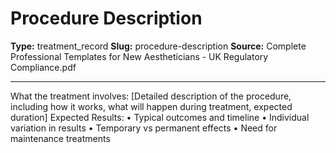 # Procedure Description

**Type:** treatment_record
**Slug:** procedure-description
**Source:** Complete Professional Templates for New Aestheticians - UK Regulatory Compliance.pdf

---

What the treatment involves: [Detailed description of the procedure, including how it works, what will
happen during treatment, expected duration]
Expected Results:
• Typical outcomes and timeline
• Individual variation in results
• Temporary vs permanent effects
• Need for maintenance treatments